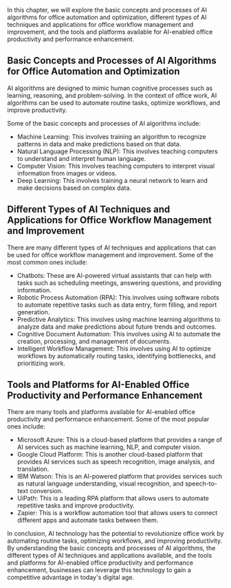 
In this chapter, we will explore the basic concepts and processes of AI algorithms for office automation and optimization, different types of AI techniques and applications for office workflow management and improvement, and the tools and platforms available for AI-enabled office productivity and performance enhancement.

Basic Concepts and Processes of AI Algorithms for Office Automation and Optimization
------------------------------------------------------------------------------------

AI algorithms are designed to mimic human cognitive processes such as learning, reasoning, and problem-solving. In the context of office work, AI algorithms can be used to automate routine tasks, optimize workflows, and improve productivity.

Some of the basic concepts and processes of AI algorithms include:

* Machine Learning: This involves training an algorithm to recognize patterns in data and make predictions based on that data.
* Natural Language Processing (NLP): This involves teaching computers to understand and interpret human language.
* Computer Vision: This involves teaching computers to interpret visual information from images or videos.
* Deep Learning: This involves training a neural network to learn and make decisions based on complex data.

Different Types of AI Techniques and Applications for Office Workflow Management and Improvement
------------------------------------------------------------------------------------------------

There are many different types of AI techniques and applications that can be used for office workflow management and improvement. Some of the most common ones include:

* Chatbots: These are AI-powered virtual assistants that can help with tasks such as scheduling meetings, answering questions, and providing information.
* Robotic Process Automation (RPA): This involves using software robots to automate repetitive tasks such as data entry, form filling, and report generation.
* Predictive Analytics: This involves using machine learning algorithms to analyze data and make predictions about future trends and outcomes.
* Cognitive Document Automation: This involves using AI to automate the creation, processing, and management of documents.
* Intelligent Workflow Management: This involves using AI to optimize workflows by automatically routing tasks, identifying bottlenecks, and prioritizing work.

Tools and Platforms for AI-Enabled Office Productivity and Performance Enhancement
----------------------------------------------------------------------------------

There are many tools and platforms available for AI-enabled office productivity and performance enhancement. Some of the most popular ones include:

* Microsoft Azure: This is a cloud-based platform that provides a range of AI services such as machine learning, NLP, and computer vision.
* Google Cloud Platform: This is another cloud-based platform that provides AI services such as speech recognition, image analysis, and translation.
* IBM Watson: This is an AI-powered platform that provides services such as natural language understanding, visual recognition, and speech-to-text conversion.
* UiPath: This is a leading RPA platform that allows users to automate repetitive tasks and improve productivity.
* Zapier: This is a workflow automation tool that allows users to connect different apps and automate tasks between them.

In conclusion, AI technology has the potential to revolutionize office work by automating routine tasks, optimizing workflows, and improving productivity. By understanding the basic concepts and processes of AI algorithms, the different types of AI techniques and applications available, and the tools and platforms for AI-enabled office productivity and performance enhancement, businesses can leverage this technology to gain a competitive advantage in today's digital age.
